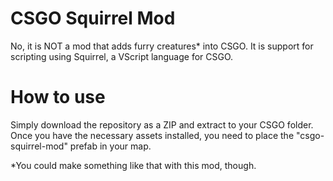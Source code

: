 # CSGO Squirrel Mod
No, it is NOT a mod that adds furry creatures* into CSGO. It is support for scripting using Squirrel, a VScript language for CSGO.

# How to use
Simply download the repository as a ZIP and extract to your CSGO folder. Once you have the necessary assets installed, you need to place the "csgo-squirrel-mod" prefab in your map.

*You could make something like that with this mod, though.

